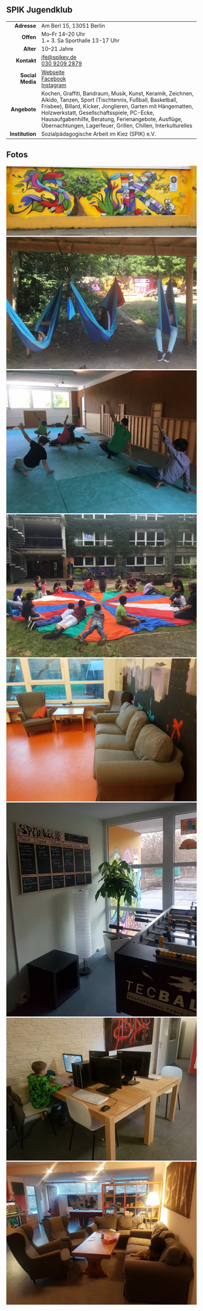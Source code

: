 ## SPIK Jugendklub

|||
-:|:-
**Adresse** |     Am Berl 15, 13051 Berlin
**Offen** |       Mo–Fr 14–20 Uhr<br>1.+ 3. Sa Sporthalle 13-17 Uhr
**Alter** |       10–21 Jahre
**Kontakt** |     [jfe@spikev.de](mailto:jfe@spikev.de)<br><a href="tel:+493092092879">030 9209 2879</a>
**Social Media** |    <a target="_blank" href="http://www.spikev.de/jugendfreizeiteinrichtung-fuer-menschen-ab-12/">Webseite</a><br><a target="_blank" href="https://www.facebook.com/spik.ev.3/">Facebook</a><br><a target="_blank" href="https://www.instagram.com/jugendclub.spik/">Instagram</a>
**Angebote** |    Kochen, Graffiti, Bandraum, Musik, Kunst, Keramik, Zeichnen, Aikido, Tanzen, Sport (Tischtennis, Fußball, Basketball, Frisbee), Billard, Kicker, Jonglieren, Garten mit Hängematten, Holzwerkstatt, Gesellschaftsspiele, PC-Ecke, Hausaufgabenhilfe, Beratung, Ferienangebote, Ausflüge, Übernachtungen, Lagerfeuer, Grillen, Chillen, Interkulturelles
**Institution** | Sozialpädagogische Arbeit im Kiez (SPIK) e.V.

<div id="gmap"></div>
<script>window.onload = showMap()</script>

## Fotos

<div class="mediacontainer">
  <img src="images/SPIK_JK/4.jpg" />
  <img src="images/SPIK_JK/1.jpg" />
  <img src="images/SPIK_JK/3.jpg" />
  <img src="images/SPIK_JK/2.jpg" />
  <img src="images/SPIK_JK/5.jpg" />
  <img src="images/SPIK_JK/6.jpg" />
  <img src="images/SPIK_JK/7.jpg" />
  <img src="images/SPIK_JK/8.jpg" />
</div>